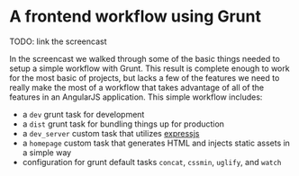 # A frontend workflow using Grunt

TODO: link the screencast

In the screencast we walked through some of the basic things needed to setup a simple workflow with Grunt. This result is complete enough to work for the most basic of projects, but lacks a few of the features we need to really make the most of a workflow that takes advantage of all of the features in an AngularJS application. This simple workflow includes:

* a `dev` grunt task for development
* a `dist` grunt task for bundling things up for production
* a `dev_server` custom task that utilizes [expressjs](http://expressjs.com/)
* a `homepage` custom task that generates HTML and injects static assets in a simple way
* configuration for grunt default tasks `concat`, `cssmin`, `uglify`, and `watch`

